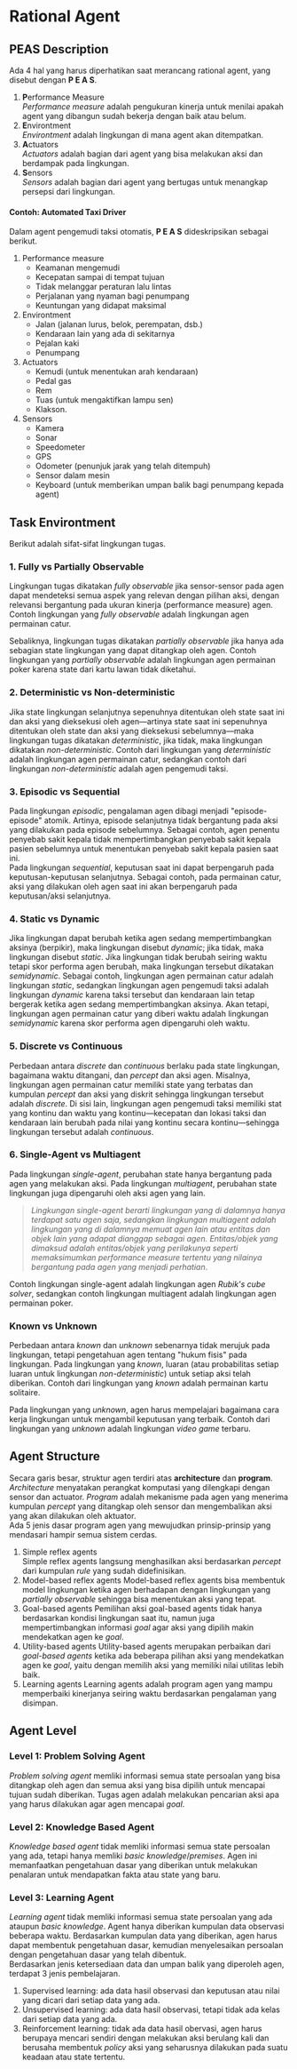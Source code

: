
# Rational Agent

## PEAS Description
Ada 4 hal yang harus diperhatikan saat merancang rational agent, yang disebut dengan **P E A S**.
1. **P**erformance Measure  
	*Performance measure* adalah pengukuran kinerja untuk menilai apakah agent yang dibangun sudah bekerja dengan baik atau belum.
2. **E**nvirontment  
	*Environtment* adalah lingkungan di mana agent akan ditempatkan.
3. **A**ctuators  
	*Actuators* adalah bagian dari agent yang bisa melakukan aksi dan berdampak pada lingkungan.
4. **S**ensors  
	*Sensors* adalah bagian dari agent yang bertugas untuk menangkap persepsi dari lingkungan.

#### Contoh: Automated Taxi Driver
Dalam agent pengemudi taksi otomatis, **P E A S** dideskripsikan sebagai berikut.
1. Performance measure
	- Keamanan mengemudi
	- Kecepatan sampai di tempat tujuan
	- Tidak melanggar peraturan lalu lintas
	- Perjalanan yang nyaman bagi penumpang
	- Keuntungan yang didapat maksimal
2. Environtment
	- Jalan (jalanan lurus, belok, perempatan, dsb.)
	- Kendaraan lain yang ada di sekitarnya
	- Pejalan kaki
	- Penumpang
3. Actuators
	- Kemudi (untuk menentukan arah kendaraan)
	- Pedal gas
	- Rem
	- Tuas (untuk mengaktifkan lampu sen)
	- Klakson.
4. Sensors
	- Kamera
	- Sonar
	- Speedometer
	- GPS
	- Odometer (penunjuk jarak yang telah ditempuh)
	- Sensor dalam mesin
	- Keyboard (untuk memberikan umpan balik bagi penumpang kepada agent)

## Task Environtment
Berikut adalah sifat-sifat lingkungan tugas.

### 1. Fully vs Partially Observable
Lingkungan tugas dikatakan *fully observable* jika sensor-sensor pada agen dapat mendeteksi semua aspek yang relevan dengan pilihan aksi, dengan relevansi bergantung pada ukuran kinerja (performance measure) agen. Contoh lingkungan yang *fully observable* adalah lingkungan agen permainan catur.

Sebaliknya, lingkungan tugas dikatakan *partially observable* jika hanya ada sebagian state lingkungan yang dapat ditangkap oleh agen. Contoh lingkungan yang *partially observable* adalah lingkungan agen permainan poker karena state dari kartu lawan tidak diketahui.

### 2. Deterministic vs Non-deterministic
Jika state lingkungan selanjutnya sepenuhnya ditentukan oleh state saat ini dan aksi yang dieksekusi oleh agen―artinya state saat ini sepenuhnya ditentukan oleh state dan aksi yang dieksekusi sebelumnya―maka lingkungan tugas dikatakan *deterministic*, jika tidak, maka lingkungan dikatakan *non-deterministic*. Contoh dari lingkungan yang *deterministic* adalah lingkungan agen permainan catur, sedangkan contoh dari lingkungan *non-deterministic* adalah agen pengemudi taksi.

### 3. Episodic vs Sequential
Pada lingkungan *episodic*, pengalaman agen dibagi menjadi "episode-episode" atomik. Artinya, episode selanjutnya tidak bergantung pada aksi yang dilakukan pada episode sebelumnya. Sebagai contoh, agen penentu penyebab sakit kepala tidak mempertimbangkan penyebab sakit kepala pasien sebelumnya untuk menentukan penyebab sakit kepala pasien saat ini.  
Pada lingkungan *sequential*, keputusan saat ini dapat berpengaruh pada keputusan-keputusan selanjutnya. Sebagai contoh, pada permainan catur, aksi yang dilakukan oleh agen saat ini akan berpengaruh pada keputusan/aksi selanjutnya.

### 4. Static vs Dynamic
Jika lingkungan dapat berubah ketika agen sedang mempertimbangkan aksinya (berpikir), maka lingkungan disebut *dynamic*; jika tidak, maka lingkungan disebut *static*. Jika lingkungan tidak berubah seiring waktu tetapi skor performa agen berubah, maka lingkungan tersebut dikatakan *semidynamic*. Sebagai contoh, lingkungan agen permainan catur adalah lingkungan *static*, sedangkan lingkungan agen pengemudi taksi adalah lingkungan *dynamic* karena taksi tersebut dan kendaraan lain tetap bergerak ketika agen sedang mempertimbangkan aksinya. Akan tetapi, lingkungan agen permainan catur yang diberi waktu adalah lingkungan *semidynamic* karena skor performa agen dipengaruhi oleh waktu.

### 5. Discrete vs Continuous
Perbedaan antara *discrete* dan *continuous* berlaku pada state lingkungan, bagaimana waktu ditangani, dan *percept* dan aksi agen. Misalnya, lingkungan agen permainan catur memiliki state yang terbatas dan kumpulan *percept* dan aksi yang diskrit sehingga lingkungan tersebut adalah *discrete*. Di sisi lain, lingkungan agen pengemudi taksi memiliki stat yang kontinu dan waktu yang kontinu―kecepatan dan lokasi taksi dan kendaraan lain berubah pada nilai yang kontinu secara kontinu―sehingga lingkungan tersebut adalah *continuous*.

### 6. Single-Agent vs Multiagent
Pada lingkungan *single-agent*, perubahan state hanya bergantung pada agen yang melakukan aksi. Pada lingkungan *multiagent*, perubahan state lingkungan juga dipengaruhi oleh aksi agen yang lain.

>*Lingkungan single-agent berarti lingkungan yang di dalamnya hanya terdapat satu agen saja, sedangkan lingkungan multiagent adalah lingkungan yang di dalamnya memuat agen lain atau entitas dan objek lain yang adapat dianggap sebagai agen. Entitas/objek yang dimaksud adalah entitas/objek yang perilakunya seperti memaksimumkan performance measure tertentu yang nilainya bergantung pada agen yang menjadi perhatian*.

Contoh lingkungan single-agent adalah lingkungan agen *Rubik's cube solver*, sedangkan contoh lingkungan multiagent adalah lingkungan agen permainan poker.

### Known vs Unknown
Perbedaan antara *known* dan *unknown* sebenarnya tidak merujuk pada lingkungan, tetapi pengetahuan agen tentang "hukum fisis" pada lingkungan. Pada lingkungan yang *known*, luaran (atau probabilitas setiap luaran untuk lingkungan *non-deterministic*) untuk setiap aksi telah diberikan. Contoh dari lingkungan yang *known* adalah permainan kartu solitaire.

Pada lingkungan yang *unknown*, agen harus mempelajari bagaimana cara kerja lingkungan untuk mengambil keputusan yang terbaik. Contoh dari lingkungan yang *unknown* adalah lingkungan *video game* terbaru.

## Agent Structure
Secara garis besar, struktur agen terdiri atas **architecture** dan **program**. *Architecture* menyatakan perangkat komputasi yang dilengkapi dengan sensor dan actuator. *Program* adalah mekanisme pada agen yang menerima kumpulan *percept* yang ditangkap oleh sensor dan mengembalikan aksi yang akan dilakukan oleh aktuator.  
Ada 5 jenis dasar program agen yang mewujudkan prinsip-prinsip yang mendasari hampir semua sistem cerdas.
1. Simple reflex agents  
	Simple reflex agents langsung menghasilkan aksi berdasarkan *percept* dari kumpulan *rule* yang sudah didefinisikan.
2. Model-based reflex agents
	Model-based reflex agents bisa membentuk model lingkungan ketika agen berhadapan dengan lingkungan yang *partially observable* sehingga bisa menentukan aksi yang tepat.
3. Goal-based agents
	Pemilihan aksi goal-based agents tidak hanya berdasarkan kondisi lingkungan saat itu, namun juga mempertimbangkan informasi *goal* agar aksi yang dipilih makin mendekatkan agen ke *goal*.
4. Utility-based agents
	Utility-based agents merupakan perbaikan dari *goal-based agents* ketika ada beberapa pilihan aksi yang mendekatkan agen ke *goal*, yaitu dengan memilih aksi yang memiliki nilai utilitas lebih baik.
5. Learning agents
	Learning agents adalah program agen yang mampu memperbaiki kinerjanya seiring waktu berdasarkan pengalaman yang disimpan.

## Agent Level
### Level 1: Problem Solving Agent
*Problem solving agent* memliki informasi semua state persoalan yang bisa ditangkap oleh agen dan semua aksi yang bisa dipilih untuk mencapai tujuan sudah diberikan. Tugas agen adalah melakukan pencarian aksi apa yang harus dilakukan agar agen mencapai *goal*.

### Level 2: Knowledge Based Agent
*Knowledge based agent* tidak memliki informasi semua state persoalan yang ada, tetapi hanya memliki *basic knowledge*/*premises*. Agen ini memanfaatkan pengetahuan dasar yang diberikan untuk melakukan penalaran untuk mendapatkan fakta atau state yang baru.

### Level 3: Learning Agent
*Learning agent* tidak memliki informasi semua state persoalan yang ada ataupun *basic knowledge*. Agent hanya diberikan kumpulan data observasi beberapa waktu. Berdasarkan kumpulan data yang diberikan, agen harus dapat membentuk pengetahuan dasar, kemudian menyelesaikan persoalan dengan pengetahuan dasar yang telah dibentuk.  
Berdasarkan jenis ketersediaan data dan umpan balik yang diperoleh agen, terdapat 3 jenis pembelajaran.
1. Supervised learning: ada data hasil observasi dan keputusan atau nilai yang dicari dari setiap data yang ada.
2. Unsupervised learning: ada data hasil observasi, tetapi tidak ada kelas dari setiap data yang ada.
3. Reinforcement learning: tidak ada data hasil obervasi, agen harus berupaya mencari sendiri dengan melakukan aksi berulang kali dan berusaha membentuk *policy* aksi yang seharusnya dilakukan pada suatu keadaan atau state tertentu.